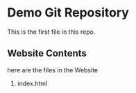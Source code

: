 # Demo Git Repository

This is the first file in this repo.

## Website Contents

here are the files in the Website

1. index.html